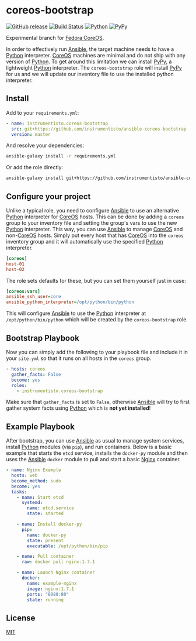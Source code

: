 coreos-bootstrap
================

[![GitHub release](https://img.shields.io/github/release/instrumentisto/ansible-coreos-bootstrap.svg)](https://github.com/instrumentisto/ansible-coreos-bootstrap/releases/latest) [![Build Status](https://travis-ci.org/instrumentisto/ansible-coreos-bootstrap.svg?branch=master)](https://travis-ci.org/instrumentisto/ansible-coreos-bootstrap) [![Python](https://img.shields.io/badge/Python-3.6-blue.svg)](https://github.com/squeaky-pl/portable-pypy) [![PyPy](https://img.shields.io/badge/Portable%20PyPy-7.3.2-blue.svg)](https://github.com/squeaky-pl/portable-pypy)

Experimental branch for [Fedora CoreOS][CoreOS].

In order to effectively run [Ansible], the target machine needs to have a [Python] interpreter. [CoreOS] machines are minimal and do not ship with any version of [Python]. To get around this limitation we can install [PyPy], a lightweight [Python] interpreter. The `coreos-bootstrap` role will install [PyPy] for us and we will update our inventory file to use the installed python interpreter.




## Install

Add to your `requirements.yml`:
```yaml
- name: instrumentisto.coreos-bootstrap
  src: git+https://github.com/instrumentisto/ansible-coreos-bootstrap
  version: master
```

And resolve your dependencies:
```bash
ansible-galaxy install -r requirements.yml
```

Or add the role directly:
```bash
ansible-galaxy install git+https://github.com/instrumentisto/ansible-coreos-bootstrap
```




## Configure your project

Unlike a typical role, you need to configure [Ansible] to use an alternative [Python] interpreter for [CoreOS] hosts. This can be done by adding a `coreos` group to your inventory file and setting the group's vars to use the new [Python] interpreter. This way, you can use [Ansible] to manage [CoreOS] and non-[CoreOS] hosts. Simply put every host that has [CoreOS] into the `coreos` inventory group and it will automatically use the specified [Python] interpreter.
```ini
[coreos]
host-01
host-02
```

The role sets defaults for these, but you can set them yourself just in case:
```ini
[coreos:vars]
ansible_ssh_user=core
ansible_python_interpreter=/opt/python/bin/python
```

This will configure [Ansible] to use the [Python] interpreter at `/opt/python/bin/python` which will be created by the `coreos-bootstrap` role.




## Bootstrap Playbook

Now you can simply add the following to your playbook file and include it in your `site.yml` so that it runs on all hosts in the `coreos` group.

```yaml
- hosts: coreos
  gather_facts: False
  become: yes
  roles:
    - instrumentisto.coreos-bootstrap
```

Make sure that `gather_facts` is set to `False`, otherwise [Ansible] will try to first gather system facts using [Python] which is __not yet installed__!




## Example Playbook

After bootstrap, you can use [Ansible] as usual to manage system services, install [Python] modules (via `pip`), and run containers. Below is a basic example that starts the `etcd` service, installs the `docker-py` module and then uses the [Ansible] `docker` module to pull and start a basic [Nginx] container.

```yaml
- name: Nginx Example
  hosts: web
  become_method: sudo
  become: yes
  tasks:
    - name: Start etcd
      systemd:
        name: etcd.service
        state: started

    - name: Install docker-py
      pip:
        name: docker-py
        state: present
        executable: /opt/python/bin/pip

    - name: Pull container
      raw: docker pull nginx:1.7.1

    - name: Launch Nginx container
      docker:
        name: example-nginx
        image: nginx:1.7.1
        ports: "8080:80"
        state: running
```




## License

[MIT](LICENSE.md)





[Ansible]: https://docs.ansible.com
[CoreOS]: https://getfedora.org/en/coreos
[Nginx]: https://hub.docker.com/_/nginx
[PyPy]: http://pypy.org
[Python]: https://www.python.org
